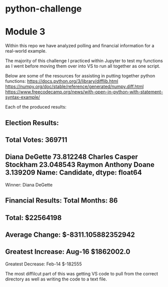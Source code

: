# python-challenge
# Module 3

Within this repo we have analyzed polling and financial information for a real-world example.

The majority of this challenge I practiced within Jupyter to test my functions as I went before moving them over into VS to run all together as one script.

Below are some of the resources for assisting in putting together python functions:
  https://docs.python.org/3/library/difflib.html
  https://numpy.org/doc/stable/reference/generated/numpy.diff.html
  https://www.freecodecamp.org/news/with-open-in-python-with-statement-syntax-example/

Each of the produced results:

  Election Results:  
------------------------ 
Total Votes: 369711
------------------------ 
Diana DeGette              73.812248
Charles Casper Stockham    23.048543
Raymon Anthony Doane        3.139209
Name: Candidate, dtype: float64
------------------------ 
Winner: Diana DeGette


Financial Results:
Total Months: 86
------------------------ 
Total: $22564198
------------------------ 
Average Change: $-8311.105882352942
------------------------ 
Greatest Increase: Aug-16 $1862002.0
------------------------ 
Greatest Decrease: Feb-14 $-182555

The most diffilcut part of this was getting VS code to pull from the correct directory as well as writing the code to a text file.
